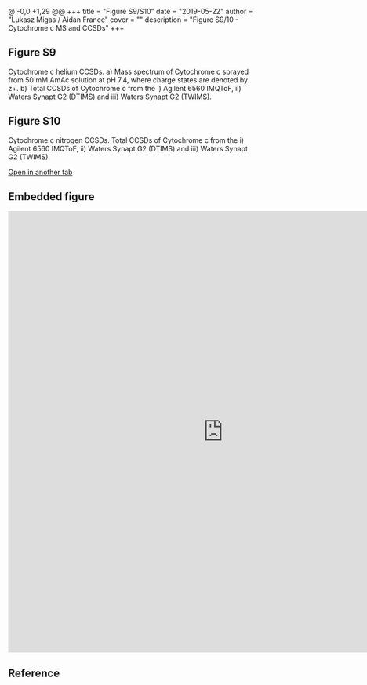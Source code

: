 @ -0,0 +1,29 @@
+++
title = "Figure S9/S10"
date = "2019-05-22"
author = "Lukasz Migas / Aidan France"
cover = ""
description = "Figure S9/10 - Cytochrome c MS and CCSDs"
+++

## Figure S9

Cytochrome c helium CCSDs. a) Mass spectrum of Cytochrome c sprayed from 50 mM AmAc solution at pH 7.4, where charge states are denoted by z+. b) Total CCSDs of Cytochrome c from the i) Agilent 6560 IMQToF, ii) Waters Synapt G2 (DTIMS) and iii) Waters Synapt G2 (TWIMS). 

## Figure S10

Cytochrome c nitrogen CCSDs. Total CCSDs of Cytochrome c from the i) Agilent 6560 IMQToF, ii) Waters Synapt G2 (DTIMS) and iii) Waters Synapt G2 (TWIMS). 

[Open in another tab](https://france-ccs-2019.netlify.com/assets/CYTC_S9&S10.html)

## Embedded figure

<iframe
    width="875"
    frameborder="0"
    height="900"
    src="https://france-ccs-2019.netlify.com/assets/UBI_S7&S8.html"
    style="background: #FFFFFF;"
></iframe>

## Reference
